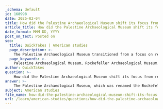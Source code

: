 ```yaml
---
_schema: default
id: 168998
date: 2025-02-04
title: How did the Palestine Archaeological Museum shift its focus from religious to cultural narratives?
article_title: How did the Palestine Archaeological Museum shift its focus from religious to cultural narratives?
date_format: MMM DD, YYYY
post_on_text: Posted on
seo:
  title: QuickTakes | American studies
  page_description: >-
    The Palestine Archaeological Museum transitioned from a focus on religious narratives to cultural narratives as a response to colonial legacies and the need to incorporate Palestinian historical identity amidst the Israeli-Palestinian conflict.
  page_keywords: >-
    Palestine Archaeological Museum, Rockefeller Archaeological Museum, cultural narratives, religious narratives, colonial ideologies, Israeli-Palestinian conflict, Palestinian identity, cultural heritage, antiquities, historical erasure, museum practices, archaeological heritage, socio-political changes, inclusivity, identity, historical narratives, NGOs, Palestinian Department of Antiquities
author: QuickTakes
question: >-
    How did the Palestine Archaeological Museum shift its focus from religious to cultural narratives?
answer: >-
    The Palestine Archaeological Museum, which was renamed the Rockefeller Archaeological Museum by occupation authorities, has undergone a significant shift in its focus from religious to cultural narratives over time. This transformation can be understood through several key developments and contextual factors.\n\nInitially, the museum's exhibitions emphasized a linear historical narrative that framed Palestine as part of the cultural heritage of the British Empire. This approach often disconnected the artifacts and historical narratives from contemporary Palestinian identity and the broader Arab world. The museum's focus was heavily influenced by colonial ideologies, which sought to present a version of history that aligned with Western interests and perspectives.\n\nHowever, as the political landscape evolved, particularly in the context of the ongoing Israeli-Palestinian conflict, there has been a growing recognition of the need to address and incorporate Palestinian cultural narratives. The intertwined histories of Palestine's civilizational heritage and the political conflict have prompted a reevaluation of how artifacts are presented and interpreted within the museum context. \n\nThe establishment of the Palestinian Department of Antiquities and Cultural Heritage and the efforts of cultural heritage NGOs reflect a broader movement towards reclaiming and redefining Palestinian historical narratives. This shift aims to highlight the rich cultural depth of Palestine, which includes the contributions of various communities, such as Jewish, Druze, and Samaritan populations, rather than solely focusing on religious aspects.\n\nMoreover, the museum's narrative has increasingly sought to confront the historical erasure and colonial legacies that have shaped its past. By emphasizing cultural heritage over religious narratives, the museum aims to foster a more inclusive understanding of Palestine's history, one that acknowledges the complexities and interconnections of various identities within the region.\n\nIn summary, the shift from religious to cultural narratives at the Palestine Archaeological Museum is a reflection of broader socio-political changes, a response to historical erasure, and an effort to present a more nuanced and inclusive representation of Palestinian heritage. This evolution underscores the importance of archaeology and museum practices in shaping historical narratives and cultural identity in the context of ongoing political conflicts.
subject: American studies
file_name: how-did-the-palestine-archaeological-museum-shift-its-focus-from-religious-to-cultural-narratives.md
url: /learn/american-studies/questions/how-did-the-palestine-archaeological-museum-shift-its-focus-from-religious-to-cultural-narratives
---
```


&nbsp;